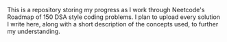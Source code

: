 This is a repository storing my progress as I work through Neetcode's Roadmap of 150 DSA style coding problems. I plan to upload every solution I write here, along with a short description of the concepts used, to further my understanding.
